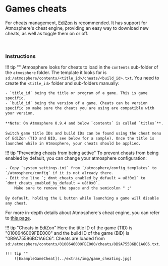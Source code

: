 # Games cheats

For cheats management, [EdiZon](https://github.com/WerWolv/EdiZon/releases) is recommended. It has support for Atmosphere's cheat engine, providing an easy way to download new cheats, as well as toggle them on or off.

&nbsp;

### Instructions

!!! tip ""
    Atmosphere looks for cheats to load in the `contents` sub-folder of the `atmosphere` folder. The template it looks for is `sd:/atmosphere/contents/<title_id>/cheats/<build_id>.txt`.
    You need to create the `<title_id>` folder and sub-folders manually:

    - `title_id` being the title or program of a game. This is game specific.
    - `build_id` being the version of a game. Cheats can be version specific so make sure the cheats you are using are compatible with your version.

    **Note: On Atmosphere 0.9.4 and below `contents` is called `titles`**. 

    Switch game title IDs and build IDs can be found using the cheat menu of EdiZon (TID and BID, see below for a sample). Once the title is launched while in Atmosphere, your cheats should be applied.

!!! tip "Preventing cheats from being active"
    To prevent cheats from being enabled by default, you can change your atmosphere configuration:

    - Copy `system_settings.ini` from `/atmosphere/config_templates` to `/atmosphere/config` if it is not already there.
    - Edit the line `; dmnt_cheats_enabled_by_default = u8!0x1` to `dmnt_cheats_enabled_by_default = u8!0x0`.
        Make sure to remove the space and the semicolon " ;"

    By default, holding the L button while launching a game will disable any cheat.
    
For more in-depth details about Atmosphere's cheat engine, you can refer to [this page](https://github.com/Atmosphere-NX/Atmosphere/blob/master/docs/features/cheats.md).
    
!!! tip "Cheats in EdiZon"
    Here the title ID of the game (TID) is "0100646009FBE000" and the build ID of the game (BID) is "0B9A75586BC1A6C6". Cheats are loaded from `sd:/atmosphere/contents/0100646009FBE000/cheats/0B9A75586BC1A6C6.txt`.
    
    !!! tip ""
	    ![ExampleGameCheat](../extras/img/game_cheating.jpg)
